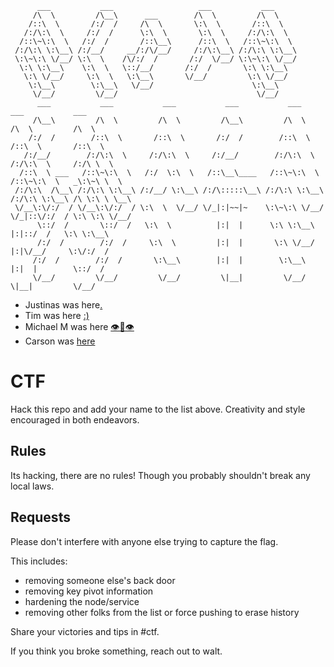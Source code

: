 
```
      ___           ___                   ___           ___
     /\  \         /\__\      ___        /\  \         /\  \
    /::\  \       /:/  /     /\  \       \:\  \       /::\  \
   /:/\:\  \     /:/  /      \:\  \       \:\  \     /:/\:\  \
  /::\~\:\  \   /:/  /       /::\__\      /::\  \   /::\~\:\  \
 /:/\:\ \:\__\ /:/__/     __/:/\/__/     /:/\:\__\ /:/\:\ \:\__\
 \:\~\:\ \/__/ \:\  \    /\/:/  /       /:/  \/__/ \:\~\:\ \/__/
  \:\ \:\__\    \:\  \   \::/__/       /:/  /       \:\ \:\__\
   \:\ \/__/     \:\  \   \:\__\       \/__/         \:\ \/__/
    \:\__\        \:\__\   \/__/                      \:\__\
     \/__/         \/__/                               \/__/
      ___           ___           ___           ___           ___           ___           ___
     /\__\         /\  \         /\  \         /\__\         /\  \         /\  \         /\  \
    /:/  /        /::\  \       /::\  \       /:/  /        /::\  \       /::\  \       /::\  \
   /:/__/        /:/\:\  \     /:/\:\  \     /:/__/        /:/\:\  \     /:/\:\  \     /:/\ \  \
  /::\  \ ___   /::\~\:\  \   /:/  \:\  \   /::\__\____   /::\~\:\  \   /::\~\:\  \   _\:\~\ \  \
 /:/\:\  /\__\ /:/\:\ \:\__\ /:/__/ \:\__\ /:/\:::::\__\ /:/\:\ \:\__\ /:/\:\ \:\__\ /\ \:\ \ \__\
 \/__\:\/:/  / \/__\:\/:/  / \:\  \  \/__/ \/_|:|~~|~    \:\~\:\ \/__/ \/_|::\/:/  / \:\ \:\ \/__/
      \::/  /       \::/  /   \:\  \          |:|  |      \:\ \:\__\      |:|::/  /   \:\ \:\__\
      /:/  /        /:/  /     \:\  \         |:|  |       \:\ \/__/      |:|\/__/     \:\/:/  /
     /:/  /        /:/  /       \:\__\        |:|  |        \:\__\        |:|  |        \::/  /
     \/__/         \/__/         \/__/         \|__|         \/__/         \|__|         \/__/
```

* Justinas was here[.](https://www.youtube.com/watch?v=LDU_Txk06tM&t=75s)
* Tim was here [:)](https://www.youtube.com/watch?v=dQw4w9WgXcQ)
* Michael M was here [👁️👄👁️](https://www.youtube.com/watch?v=u3CKgkyc7Qo)
* Carson was [here](https://www.youtube.com/watch?v=OrzgxUhnYjY)

# CTF
Hack this repo and add your name to the list above. Creativity and style encouraged in both endeavors.

## Rules
Its hacking, there are no rules! Though you probably shouldn't break any local laws.

## Requests
Please don't interfere with anyone else trying to capture the flag.

This includes:
 - removing someone else's back door
 - removing key pivot information
 - hardening the node/service
 - removing other folks from the list or force pushing to erase history

Share your victories and tips in #ctf.

If you think you broke something, reach out to walt.
